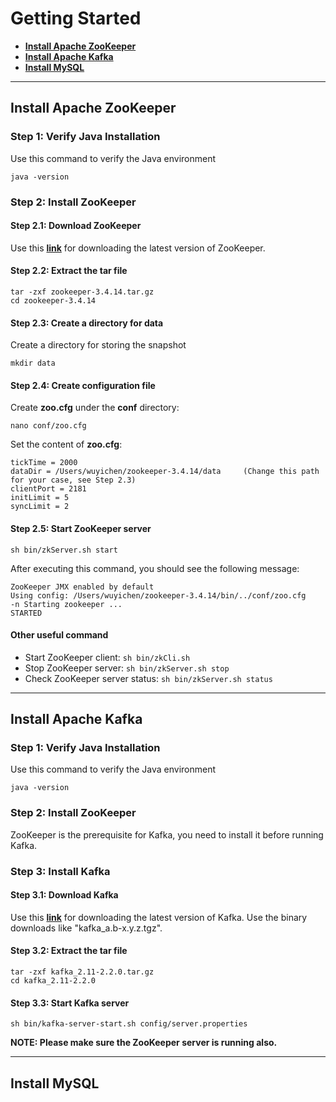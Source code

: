 # Getting Started
- [**Install Apache ZooKeeper**](#install-apache-zookeeper)
- [**Install Apache Kafka**](#install-apache-kafka)
- [**Install MySQL**](#install-mysql)

---

## Install Apache ZooKeeper
### Step 1: Verify Java Installation
Use this command to verify the Java environment
```
java -version
```

### Step 2: Install ZooKeeper
#### Step 2.1: Download ZooKeeper
Use this [**link**](http://zookeeper.apache.org/releases.html) for downloading the latest version of ZooKeeper. 

#### Step 2.2: Extract the tar file
```
tar -zxf zookeeper-3.4.14.tar.gz
cd zookeeper-3.4.14
```

#### Step 2.3: Create a directory for data
Create a directory for storing the snapshot
```
mkdir data
```

#### Step 2.4: Create configuration file
Create **zoo.cfg** under the **conf** directory:
```
nano conf/zoo.cfg
```
Set the content of **zoo.cfg**:
```
tickTime = 2000
dataDir = /Users/wuyichen/zookeeper-3.4.14/data     (Change this path for your case, see Step 2.3)
clientPort = 2181
initLimit = 5
syncLimit = 2
```

#### Step 2.5: Start ZooKeeper server
```
sh bin/zkServer.sh start
```
After executing this command, you should see the following message:
```
ZooKeeper JMX enabled by default
Using config: /Users/wuyichen/zookeeper-3.4.14/bin/../conf/zoo.cfg
-n Starting zookeeper ... 
STARTED
```

#### Other useful command
- Start ZooKeeper client: `sh bin/zkCli.sh`
- Stop ZooKeeper server: `sh bin/zkServer.sh stop`
- Check ZooKeeper server status: `sh bin/zkServer.sh status`

---

## Install Apache Kafka
### Step 1: Verify Java Installation
Use this command to verify the Java environment
```
java -version
```

### Step 2: Install ZooKeeper
ZooKeeper is the prerequisite for Kafka, you need to install it before running Kafka.

### Step 3: Install Kafka
#### Step 3.1: Download Kafka
Use this [**link**](https://kafka.apache.org/downloads) for downloading the latest version of Kafka. Use the binary downloads like "kafka_a.b-x.y.z.tgz".

#### Step 3.2: Extract the tar file
```
tar -zxf kafka_2.11-2.2.0.tar.gz
cd kafka_2.11-2.2.0
```

#### Step 3.3: Start Kafka server
```
sh bin/kafka-server-start.sh config/server.properties
```
**NOTE: Please make sure the ZooKeeper server is running also.**

---

## Install MySQL
